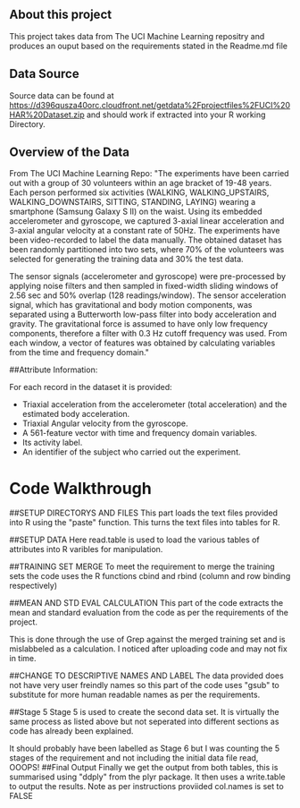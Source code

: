 ## About this project

This project takes data from The UCI Machine Learning repositry and produces an ouput based on the requirements stated in the Readme.md file

## Data Source

Source data can be found at https://d396qusza40orc.cloudfront.net/getdata%2Fprojectfiles%2FUCI%20HAR%20Dataset.zip and should work if extracted into your R working Directory.

## Overview of the Data

From The UCI Machine Learning Repo:
"The experiments have been carried out with a group of 30 volunteers within an age bracket of 19-48 years. Each person performed six activities (WALKING, WALKING_UPSTAIRS, WALKING_DOWNSTAIRS, SITTING, STANDING, LAYING) wearing a smartphone (Samsung Galaxy S II) on the waist. Using its embedded accelerometer and gyroscope, we captured 3-axial linear acceleration and 3-axial angular velocity at a constant rate of 50Hz. The experiments have been video-recorded to label the data manually. The obtained dataset has been randomly partitioned into two sets, where 70% of the volunteers was selected for generating the training data and 30% the test data.

The sensor signals (accelerometer and gyroscope) were pre-processed by applying noise filters and then sampled in fixed-width sliding windows of 2.56 sec and 50% overlap (128 readings/window). The sensor acceleration signal, which has gravitational and body motion components, was separated using a Butterworth low-pass filter into body acceleration and gravity. The gravitational force is assumed to have only low frequency components, therefore a filter with 0.3 Hz cutoff frequency was used. From each window, a vector of features was obtained by calculating variables from the time and frequency domain."

##Attribute Information:

For each record in the dataset it is provided:
- Triaxial acceleration from the accelerometer (total acceleration) and the estimated body acceleration.
- Triaxial Angular velocity from the gyroscope.
- A 561-feature vector with time and frequency domain variables.
- Its activity label.
- An identifier of the subject who carried out the experiment. 

# Code Walkthrough 

##SETUP DIRECTORYS AND FILES
This part loads the text files provided into R using the "paste" function. This turns the text files into tables for R.

##SETUP DATA
Here read.table is used to load the various tables of attributes into R varibles for manipulation.

##TRAINING SET MERGE
To meet the requirement to merge the training sets the code uses the R functions cbind and rbind (column and row binding respectively) 

##MEAN AND STD EVAL CALCULATION
This part of the code extracts the  mean and standard evaluation from the code as per the requirements of the project.

This is done through the use of Grep against the merged training set and is mislabbeled as a calculation. I noticed after uploading code and may not fix in time.

##CHANGE TO DESCRIPTIVE NAMES AND LABEL
The data provided does not have very user freindly names so this part of the code uses "gsub" to substitute for more human readable names as per the requirements.

##Stage 5
Stage 5 is used to create the second data set. It is virtually the same process as listed above but not seperated into different sections as code has already been explained.

It should probably have been labelled as Stage 6 but I was counting the 5 stages of the requirement and not including the initial data file read, OOOPS!
##Final Output
Finally we get the output from both tables, this is summarised using "ddply" from the plyr package. It then uses a write.table to output the results. Note as per instructions proviided col.names is set to FALSE



